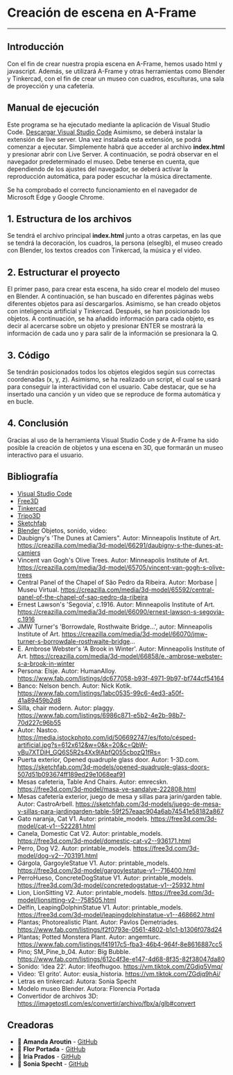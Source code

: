 # Creación de escena en A-Frame
- - -
## Introducción
Con el fin de crear nuestra propia escena en A-Frame, hemos usado html y javascript. Además, se utilizará A-Frame y otras herramientas como Blender y Tinkercad, con el fin de crear un museo con cuadros, esculturas, una sala de proyección y una cafetería. 

## Manual de ejecución
Este programa se ha ejecutado mediante la aplicación de Visual Studio Code.
[Descargar Visual Studio Code](https://code.visualstudio.com/download) 
Asimismo, se deberá instalar la extensión de live server. Una vez instalada esta extensión, se podrá comenzar a ejecutar. 
Simplemente habrá que acceder al archivo **index.html** y presionar abrir con Live Server. A continuación, se podrá observar en el navegador predeterminado el museo. Debe tenerse en cuenta, que dependiendo de los ajustes del navegador, se deberá activar la reproducción automática, para poder escuchar la música directamente.

Se ha comprobado el correcto funcionamiento en el navegador de Microsoft Edge y Google Chrome.

## 1. Estructura de los archivos  
Se tendrá el archivo principal **index.html** junto a otras carpetas, en las que se tendrá la decoración, los cuadros, la persona (elseglb), el museo creado con Blender, los textos creados con Tinkercad, la música y el video. 

## 2. Estructurar el proyecto
El primer paso, para crear esta escena, ha sido crear el modelo del museo en Blender. A continuación, se han buscado en diferentes páginas webs diferentes objetos para así descargarlos. Asimismo, se han creado objetos con inteligencia artificial y Tinkercad. Después, se han posicionado los objetos. A continuación, se ha añadido información para cada objeto, es decir al acercarse sobre un objeto y presionar ENTER se mostrará la información de cada uno y para salir de la información se presionara la Q.

## 3. Código
Se tendrán posicionados todos los objetos elegidos según sus correctas coordenadas (x, y, z). Asimismo, se ha realizado un script, el cual se usará para conseguir la interactividad con el usuario. Cabe destacar, que se ha insertado una canción y un video que se reproduce de forma automática y en bucle. 

## 4. Conclusión
Gracias al uso de la herramienta Visual Studio Code y de A-Frame ha sido posible la creación de objetos y una escena en 3D, que formarán un museo interactivo para el usuario.  

## Bibliografía
-  [Visual Studio Code](https://code.visualstudio.com/download) 
-  [Free3D](https://free3d.com/3d-models/) 
-  [Tinkercad](https://www.tinkercad.com/) 
- [Tripo3D](https://www.tripo3d.ai) 
-  [Sketchfab](https://sketchfab.com/search?type=models) 
-  [Blender](https://www.blender.org/) 
Objetos, sonido, video: 
- Daubigny's 'The Dunes at Camiers". Autor: Minneapolis Institute of Art. https://creazilla.com/media/3d-model/66291/daubigny-s-the-dunes-at-camiers
- Vincent van Gogh's Olive Trees. Autor: Minneapolis Institute of Art. https://creazilla.com/media/3d-model/65705/vincent-van-gogh-s-olive-trees
- Central Panel of the Chapel of São Pedro da Ribeira. Autor: Morbase | Museu Virtual. https://creazilla.com/media/3d-model/65592/central-panel-of-the-chapel-of-sao-pedro-da-ribeira
- Ernest Lawson's 'Segovia', c.1916. Autor: Minneapolis Institute of Art. https://creazilla.com/media/3d-model/66090/ernest-lawson-s-segovia-c.1916
- JMW Turner's 'Borrowdale, Rosthwaite Bridge...', autor: Minneapolis Institute of Art. https://creazilla.com/media/3d-model/66070/jmw-turner-s-borrowdale-rosthwaite-bridge...
- E. Ambrose Webster's 'A Brook in Winter'. Autor:  Minneapolis Institute of Art. https://creazilla.com/media/3d-model/66858/e.-ambrose-webster-s-a-brook-in-winter
- Persona: Elsje. Autor: HumanAlloy. https://www.fab.com/listings/dc677058-b93f-4971-9b97-bf744cf54164
- Banco: Nelson bench. Autor: Nick Kotik. https://www.fab.com/listings/1abc0535-99c6-4ed3-a50f-41a89459b2d8
- Silla, chair modern. Autor: plaggy. https://www.fab.com/listings/6986c871-e5b2-4e2b-98b7-70d227c96b55
- Autor: Nastco. https://media.istockphoto.com/id/506692747/es/foto/césped-artificial.jpg?s=612x612&w=0&k=20&c=QbW-vBu7XTDiH_GQ6S5R2s4Xx9lAbfQ055cbozQ1fRs=
- Puerta exterior, Opened quadruple glass door. Autor: 1-3D.com. https://sketchfab.com/3d-models/opened-quadruple-glass-doors-507d51b093674ff189ed29e1068eaf91
- Mesas cafeteria, Table And Chairs. Autor: emrecskn. https://free3d.com/3d-model/masa-ve-sandalye-222808.html
- Mesas cafetería exterior, juego de mesa y sillas para jarin/garden table. Autor: CastroArbell. https://sketchfab.com/3d-models/juego-de-mesa-y-sillas-para-jardingarden-table-59f257eaac904a6ab74541e58182a867
- Gato naranja, Cat V1. Autor: printable_models. https://free3d.com/3d-model/cat-v1--522281.html
- Canela, Domestic Cat V2. Autor: printable_models. https://free3d.com/3d-model/domestic-cat-v2--936171.html
- Perro, Dog V2. Autor: printable_models. https://free3d.com/3d-model/dog-v2--703191.html
- Gárgola, GargoyleStatue V1. Autor: printable_models. https://free3d.com/3d-model/gargoylestatue-v1--716400.html
- PerroHueso, ConcreteDogStatue V1. Autor: printable_models. https://free3d.com/3d-model/concretedogstatue-v1--25932.html
- Lion, LionSitting V2. Autor: printable_models. https://free3d.com/3d-model/lionsitting-v2--758505.html
- Delfín, LeapingDolphinStatue V1. Autor: printable_models. https://free3d.com/3d-model/leapingdolphinstatue-v1--468662.html
- Plantas; Photorealistic Plant. Autor: Pavlos Demetriades. https://www.fab.com/listings/f2f0793e-0561-4802-b1c1-b1306f078d24
- Plantas; Potted Monstera Plant. Autor: angemturc. https://www.fab.com/listings/f41917c5-fba3-46b4-964f-8e8616887cc5
- Pino; SM_Pine_b_04. Autor: Big Bubble. https://www.fab.com/listings/612c4f3e-e147-4d68-8f35-82f38047da80
- Sonido: ‘idea 22’. Autor: lifeofhugoo. https://vm.tiktok.com/ZGdjq5Vmq/
- Video: ‘El grito’. Autor: eusia_historia. https://vm.tiktok.com/ZGdjq9hAj/
- Letras en tinkercad: Autora: Sonia Specht
- Modelo museo Blender. Autora: Florencia Portada
- Convertidor de archivos 3D: https://imagetostl.com/es/convertir/archivo/fbx/a/glb#convert 



## Creadoras
- 👤 **Amanda Aroutin** - [GitHub](https://github.com/amandaaroutin) 
- 👤 **Flor Portada** - [GitHub](https://github.com/florportada) 
- 👤 **Iria Prados** - [GitHub](https://github.com/iriaprados) 
- 👤 **Sonia Specht** - [GitHub](https://github.com/soniaspecht) 

